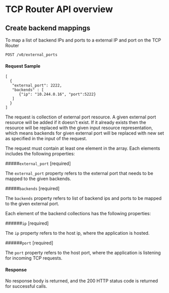 # TCP Router API overview

## Create backend mappings

To map a list of backend IPs and ports to a external IP and port on the TCP Router

```
POST /v0/external_ports
```

#### Request Sample

```
[
  {
   "external_port": 2222, 
   "backends" : [
      {"ip": "10.244.0.16", "port":5222}
   ]
  }
]
```

The request is collection of external port resource. A given external port resource will be added if it doesn't exist. If it already exists then the resource will be replaced with the given input resource representation, which means backends for given external port will be replaced with new set as specified in the input of the request.

The request must contain at least one element in the array. Each elements includes the following properties:

#####`external_port` [required]

The `external_port` property refers to the external port that needs to be mapped to the given backends. 

#####`backends` [required]

The `backends` property refers to list of backend ips and ports to be mapped to the given external port. 

Each element of the backend collections has the following properties:

######`ip` [required]

The `ip` property refers to the host ip, where the application is hosted.

######`port` [required]

The `port` property refers to the host port, where the application is listening for incoming TCP requests.

#### Response

No response body is returned, and the 200 HTTP status code is returned for successful calls.
